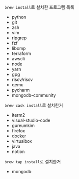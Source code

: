 `brew install`로 설치한 프로그램 목록
- python
- git
- zsh
- vim
- ripgrep
- fzf
- libomp
- terraform
- awscli
- node
- yarn
- gpg
- riscv/riscv
- qemu 
- pycharm
- mongodb-community

`brew cask install`로 설치한거
- iterm2
- visual-studio-code
- gureumkim
- firefox
- docker
- virtualbox
- java
- notion

`brew tap install`로 설치한거
- mongodb
